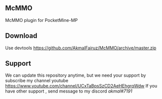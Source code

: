 ## McMMO
McMMO plugin for PocketMine-MP

## Download
Use devtools
https://github.com/AkmalFairuz/McMMO/archive/master.zip

## Support
We can update this repository anytime, but we need your support by subscribe my channel youtube https://www.youtube.com/channel/UCxTaBpsSzCD2AeHEhgrqWdw
If you have other support , send message to my discord *akmal#7191*
